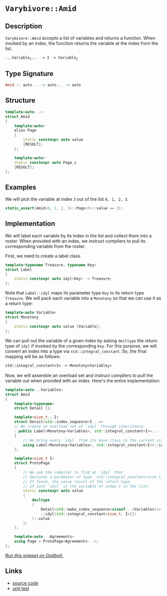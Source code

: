 <!-- Copyright 2024 Feng Mofan
SPDX-License-Identifier: Apache-2.0 -->

# `Varybivore::Amid`

## Description

`Varybivore::Amid` accepts a list of variables and returns a function. When invoked by an index, the function returns the variable at the index from the list.

<pre><code>...Variable<sub><i>i</i></sub>... -> I -> Variable<sub><i>i</i></sub></code></pre>

## Type Signature

```Haskell
Amid :: auto... -> auto... -> auto
```

## Structure

```C++
template<auto...>
struct Amid
{
    template<auto>
    alias Page
    {
        static constexpr auto value
        {RESULT};
    };

    template<auto>
    static constexpr auto Page_v
    {RESULT};
};
```

## Examples

We will pick the variable at index `3` out of the list `0, 1, 2, 3`.

```C++
static_assert(Amid<0, 1, 2, 3>::Page<3>::value == 3);
```

## Implementation

We will label each variable by its index in the list and collect them into a roster.
When provided with an index, we instruct compilers to pull its corresponding variable from the roster.

First, we need to create a label class.

```C++
template<typename Treasure, typename Key>
struct Label
{ 
    static constexpr auto idyl(Key) -> Treasure;
};
```

Note that `Label::idyl` maps its parameter type `Key` to its return type `Treasure`. We will pack each variable into a `Monotony` so that we can use it as a return type:

```C++
template<auto Variable>
struct Monotony
{
    static constexpr auto value {Variable};
};
```

We can pull out the variable of a given index by asking `decltype` the return type of `idyl` if invoked by the corresponding `Key`.
For this purpose, we will convert an index into a type via `std::integral_constant`.
So, the final mapping will be as follows:

<pre><code>std::integral_constant&lt;I&gt; -> Monotony&lt;Variable<sub>I</sub>&gt;</code></pre>

Now, we will assemble an overload set and instruct compilers to pull the variable out when provided with an index. Here's the entire implementation:

```C++
template<auto...Variables>
struct Amid
{
    template<typename>
    struct Detail {};

    template<size_t...I>
    struct Detail<std::index_sequence<I...>>
    // We create an overload set of `idyl` through inheritance.
    : public Label<Monotony<Variables>, std::integral_constant<I>>...
    {
        // We bring every `idyl` from its base class to the current scope.
        using Label<Monotony<Variables>, std::integral_constant<I>>::idyl...;
    };

    template<size_t I>
    struct ProtoPage
    {
        // We ask the compiler to find an `idyl` that
        // declares a parameter of type `std::integral_constant<size_t, I>`.
        // If found, the value result of the return type
        // of such `idyl` is the variable of index I in the list.
        static constexpr auto value 
        {
            decltype
            (
                Detail<std::make_index_sequence<sizeof...(Variables)>>
                ::idyl(std::integral_constant<size_t, I>{})
            )::value
        };
    };

    template<auto...Agreements>
    using Page = ProtoPage<Agreements...>;
};
```

[*Run this snippet on Godbolt.*](https://godbolt.org/#z:OYLghAFBqd5QCxAYwPYBMCmBRdBLAF1QCcAaPECAMzwBtMA7AQwFtMQByARg9KtQYEAysib0QXACx8BBAKoBnTAAUAHpwAMvAFYTStJg1DIApACYAQuYukl9ZATwDKjdAGFUtAK4sGIABwArKSuADJ4DJgAcj4ARpjEIGb%2BpAAOqAqETgwe3r4BwemZjgLhkTEs8YnJtpj2JQxCBEzEBLk%2BflwatfXZTS0EZdFxCUkpCs2t7fldtpODEcOVo8kAlLaoXsTI7BzmAMwRyN5YANQm%2B25ejrSEAJ4X2CYaAIIHRyeY55fIE%2BhYVEezzerwImBYqQMYIubgId1SjFYXwAKsRMEwFFtMKRTnCEcw2KcANKYB77J6vCbELwOU6hJjxWjAkwAdgs51epy5pwmTEcyFOaAYE0wqlSxFOTGuqFOeHQd1oEBJd1WpwAtI9Tqj0Zi0RcrK9WQARfXM0HgyF8zAwqVEU4ANRaeAZ9CBlII1NpAFkBKgiAwHoa2cDuTzmvzBQIRWKJbaZQA3MReL6siyO4jO2Kulkm/YGt4502G80QqHWy5xgB01fTmfoCjdLypNIIpxeLDlzODnO5YNLVpheMRbEboebtKNmGadHOwcLebNL1Dfct0MumQAXpgAPoEauVgCSo%2B549bk%2BnTPXBHQIBAESwqm3SgAjsmGDsYQf90DySHuQB6f9TgAdS%2BZA0StSUGFOVB4wSWhUCYdAeSnGCqHOAA2DQ5QVEwsNxBBiE2YAEFlBgEASQhDB2Ss/y5EBTlSLwszwAV6UZGEfQYP0BDJNxaxdTAG3JHE/lvCIwWAYgxG3IVeUEGFNx3AgcSPX9yW/HsuVTOjQ1OQCQK%2BWIMyMU5MDg4g7kw7D5SZfCqCIlhZQIBRTliDEwIMBRXLtAgKMFLY0UEHk0ARWitL0rxMlM9i6k431/T4gSsyEx5ROvcTBEwKSZLk5oFPXPAt13VSf2wcTbO/BcIuNIsQSXXsLTLRSiuU041IpBquVPU5lCIohlCYYBrRq7sur0gzQMlBQAGsCLA1AIToBJcRlGgGGQwxrJwuyNAIvldNDAysGOFohMlRiWiRMEJVQdCh2ssS7yynLaFkqN8oIFripU9qgSw8LxqOoCD3Q/gvA2nE/K%2BRNvC%2BNFMVoVs7vm040QILZoKHQ6AKAlHMWQUi8Js3D8LwHz/MTDNBLQsiH3asjUduCZAb0k9w1YyNhTBGNJWlU5YeTDkge5HSIrZrkTqR%2BERpFtmIBxiXuXPJg6EUjKQBYJgZp3e9RSfTBX0YD9Cq3O79wgZL61WMrFaV04KoVCAnok7LpLevLDC%2B03lNK385yNG3xYl1Zb0F2Wldq6rxqj/NdJXZqK2lfcXikzBwUYFzjy5KKImAXqhpTfYjV6/rUEG4aYVTtEM8EBQqqeaPY8Xf8ACp247zv/2BNv2%2BRbAhGRDvu9eXvO67xd3nfT5vjcIUdlSLPf2LJsOeQbcMSUVoIHbTtLm6U4uBxMwcX2R5bwr8s3DP8kw6TIvcxL/Ybejjh1loThAl4PwOC0UhUE4G4aw1geSbG2CmMw%2BweCkAIJoN%2B6wZogECJISsGhJBcBZPsDQgQNBmAwhhZIKQP4cEkLwFgEgNDdB/n/ABHBeAKBAN0WBv836kDgLAGAiAQCbAIExFSFAIBoCWvQYgUQkScFUP4DCaoMKSFOMAZAAopCVjMLwTA%2BAiAZhvEffgggRBiHYFIGQghFAqHUCw0gugj4AHdpKpE4Dwd%2Bn9v5wP/pwAA8tcPhtNJHSNkfIxRh8UFmFOBADwwiVoHC4KsXgzCtDrAgEgIRqRlpkAEck1JIBgBSBPjQJGCQGEQFiK42IEQWh3AcbwUpzBLLuNiNoTADhKmkCEWwQQ7iGC0AqRYrAsQvDADcGIWgDDuC8CwFrIw4gel4DRA4PAcERl/1FI064uxoGu2IX/W4xlykeCwK4j0eByGjNIBZWIGRMCTgmcAW4Rg4HrCoAYYACh7R4EwNY9x%2BJmm6OEKIcQRifmmLUK4qx%2BhDDGGAZYfQeBYgMMgOsVAi9sgjLVH8C4RpTCWGsGYGhFktFCXgOsOwjSGguA2tMToIQNpDAqFUPQRQsgCApfSjIjKGA0pGIkI%2BxK5kCH6FMTwHQ9A8oaPyhY5ROXCvmMy7l8wOXLC5USsBOwJBOI4F/Ug1DeC0NOL4mRciFFKOCaE3AhASDnEgdE2J9z1gUSQqMCACCQCSH2JWAAnPsFkkg0FmEkFhbBGE3X6E4KQ0g5CoGVgwlwDC/g3X%2BGjcgrggQPUYU1a42h9DGEwPuWwzhiTuFeOuOQSgGSRFiLYJwFoLB4wsjVEwQUBhTJcDdZWLgqC1EaJIHKPQPz9H/OkICpQwKLG6BPrYpg9jRlqo1VqtxHBPG8OuLTKtNa60NvBYfFtba9phMWikkRFr9hmBidmlhCSkl7tScWwRl6REgBXbW06Rhm2zDyTdQpxSLHVPKc079tT6kkuaa0zOHSumuN6f0wZtBhnNPGeCqZf98CzMcAs1xyzkCrOaRs1x2zpKWT2bsP%2BhzjnQLORcq58G845seUNF5byPlfJOb2v5hiB2yCBeYv%2Bo6wV3MxVYKF2y4WOv/kiqMnBUXXnRXx7FuKEj4qE0SuoJLshkvcIKmYVL0DyrpUfBlDQZVpFZQ0bToxuVKd5Y0aV6nKUir6HKxYtLTNzAGAZ3krQTOKo2FsFV0Tg3qpcRYnVD611Pvzs21tqCTWdolFEk9cT4GkDtVgRIwniGhvDS2tBLJk0skwZIX1sij6zozbYLN8WEl5qQDwvh17S0JHLbsKt/iWAKHjAKeM4WywTA7WarRPbZB9tY8Y%2BQQ7OM6BAPsUg47J2OL8zO9NHjC3I3Qk1uRLW2sC061aCYoTwn7siZA5%2B1qz1sIvREtJJbb2jDa6kVI24Otuu3F1ggG9iAsFkXwOg77KCfr/n%2B7p0D/t1IaU0k5wH2mdO6YhzAfSBlDJGdAuDkzCNjJmcp1DFj0OYZOdhixuHdkYBRzAjMJHeBkaUBRyZVGTs0eea895nzGDfIGyxiQbGTGjZBRNnjEKsUCZhQpkTDQRn/jEtJywOLtV4rlAS%2BFPRlPOAgK4AzYQHOSt00Z7IBm9PZA88K8zoqrN5BswbuzAw9eypc9ZqV5u1cKtVV58BDviHzcC5wSUb3mutfa1tsEO2ICms0Yeq1p74m2vRMlygar0tJBbfsfYgQcHoMofHlkMa01u7oaVphNrSCIMkIEd1gR/B4LdZIN1mDPVcEm8Q/YAWaGcGO2HvzqiM8N6z%2BV9YFlMjOEkEAA%3D%3D)

## Links

- [source code](../../../../conceptrodon/descend/varybivore/amid.hpp)
- [unit test](../../../../tests/unit/metafunctions/varybivore/amid.test.hpp)

